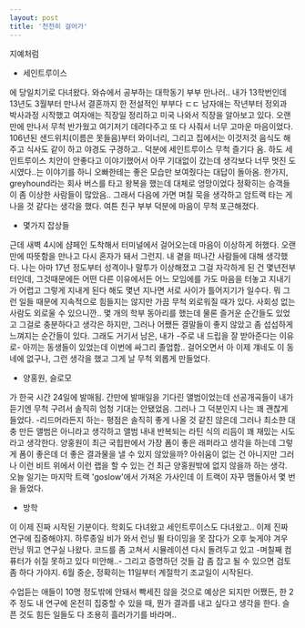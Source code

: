```yaml
---
layout: post
title: '천천히 걸어가'
---
```


지예처럼

* 세인트루이스

에 당일치기로 다녀왔다. 와슈에서 공부하는 대학동기 부부 만나러.. 내가 13학번인데 13년도 3월부터 만나서 결혼까지 한 전설적인 부부다 ㄷㄷ 남자애는 작년부터 정외과 박사과정 시작했고 여자애는 직장일 정리하고 미국 나와서 직장을 알아보고 있다. 오랜만에 만나서 무척 반가웠고 여기저기 데려다주고 또 다 사줘서 너무 고마운 마음이었다. 106년된 샌드위치(이름은 못들음)부터 와이너리, 그리고 집에서는 이것저것 음식도 해주고 식사도 같이 하고 야경도 구경하고.. 덕분에 세인트루이스 무척 즐기다 옴. 하도 세인트루이스 치안이 안좋다고 이야기했어서 아무 기대없이 갔는데 생각보다 너무 멋진 도시였다..는 이야기를 하니 오빠한테는 좋은 모습만 보여줬다는 대답이 돌아옴. 한가지, greyhound라는 회사 버스를 타고 왕복을 했는데 대체로 엉망이었다 정확히는 승객들이 좀 이상한 사람들이 많았음.. 그래서 다음에 가면 며칠 묵을 생각하고 암트랙 타는 게 나을 것 같다는 생각을 했다. 여튼 친구 부부 덕분에 마음이 무척 포근해졌다. 

* 몇가지 잡상들
  
근데 새벽 4시에 샴페인 도착해서 터미널에서 걸어오는데 마음이 이상하게 허했다. 오랜만에 따뜻함을 만나고 다시 혼자가 돼서 그런지. 내 곁을 떠나간 사람들에 대해 생각했다. 나는 아마 17년 정도부터 성격이나 말투가 이상해졌고 그걸 자각하게 된 건 몇년전부터인데, 그것때문에든 어떤 다른 이유에서든 어느 모임에를 가도 마음을 터놓고 지내기가 어렵고 그렇게 지내게 된다 해도 몇년 지나면 서로 사이가 틀어지기가 일수다. 뭐 그런 일들 때문에 지속적으로 힘들지는 않지만 가끔 무척 외로워질 때가 있다. 사회성 없는 사람도 외로울 수 있으니깐.. 몇 개의 학부 동아리를 했는데 물론 즐거운 순간들도 있었고 그걸로 충분하다고 생각은 하지만, 그러나 어쨌든 결말들이 좋지 않았고 좀 섭섭하게 느껴지는 순간들이 있다. 그래도 거기서 남은, 내가 -주로 내 드립을 잘 받아준다는 이유로- 아끼는 동생들이 있었는데 이번에 싸그리 졸업함.. 걸어오면서 아 이제 걔네도 이 동네에 없구나, 그런 생각을 했고 그게 날 무척 외롭게 만들었다. 

* 양홍원, 슬로모

가 한국 시간 24일에 발매됨. 간만에 발매일을 기다린 앨범이었는데 선공개곡들이 내가 듣기엔 무척 구려서 솔직히 엄청 기대는 안됐었음. 그러나 그 덕분인지 나는 꽤 괜찮게 들었다. -리드머라든지 하는- 평점은 솔직히 좋게 나올 것 같진 않은데 그러나 최소한 대충 만든 앨범은 아니라고 생각하고 앨범 내내 반복되는 라틴 식의 리듬이 꽤 재밌는 시도라고 생각한다. 양홍원이 최근 국힙판에서 가장 폼이 좋은 래퍼라고 생각을 하는데 그렇게 폼이 좋은데 더 좋은 결과물을 낼 수 있지 않았을까? 아쉬움이 없는 건 아니지만 그러나 이런 비트 위에서 이런 랩을 할 수 있는 건 최근 양홍원밖에 없지 않을까 하는 생각. 오늘 일기는 마지막 트랙 'goslow'에서 가져온 가사인데 이 트랙이 자꾸 맴돌아서 몇 번을 들었다. 

* 방학

이 이제 진짜 시작된 기분이다. 학회도 다녀왔고 세인트루이스도 다녀왔고.. 이제 진짜 연구에 집중해야지. 하루종일 비가 와서 런닝 뛸 타이밍을 못 잡다가 오후 늦게야 겨우 런닝 뛰고 연구실 나왔다. 코드를 좀 고쳐서 시뮬레이션 다시 돌려두고 있고 -며칠째 컴퓨터가 쉬질 못하고 있다 미안해..- 그리고 증명하던 것들 감 좀 잡고 될 수 있으면 검토 좀 하다 가야지. 6월 중순, 정확히는 11일부터 계절학기 조교일이 시작된다. 

수업듣는 애들이 10명 정도밖에 안돼서 빡세진 않을 것으로 예상은 되지만 어쨌든, 한 2주 정도 내 연구에 온전히 집중할 수 있을 때, 뭔가 결과를 내고 싶다고 생각을 한다. 슬픈 것도 힘든 일들도 다 조용히 흘러가기를 바라며.. 
